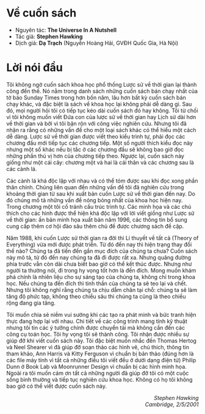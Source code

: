 # Về cuốn sách

- Nguyên tác: __The Universe In A Nutshell__
- Tác giả: __Stephen Hawking__
- Dịch giả: __Dạ Trạch__ (Nguyễn Hoàng Hải, GVĐH Quốc Gia, Hà Nội)

# Lời nói đầu

Tôi không ngờ cuốn sách khoa học phổ thống Lược sử về thời gian lại thành công đến thế. Nó nằm trong danh sách những cuốn sách bán chạy nhất của tờ báo Sunday Times trong hơn bốn năm, lâu hơn bất kỳ cuốn sách bán chạy khác, và đặc biệt là sách về khoa học lại không phải dễ dàng gì. Sau đó, mọi người hỏi tôi có tiếp tục kéo dài cuốn sách đó hay không. Tôi từ chối vì tôi không muốn viết Đứa con của lược sử về thời gian hay Lịch sử dài hơn về thời gian và bởi vì tôi bận rộn với công việc nghiên cứu. Nhưng tôi đã nhận ra rằng có những vấn đề cho một loại sách khác có thể hiểu một cách dễ dàng. Lược sử về thời gian được viết theo kiểu trình tự, phải đọc các chương đầu mới tiếp tục các chương tiếp. Một số người thích kiểu đọc này nhưng một số khác nếu bị tắc ở các chương đầu sẽ không bao giờ đọc những phần thú vị hơn của chương tiếp theo. Ngược lại, cuốn sách này giống như một cái cây: chương một và hai là cái thân và các chương sau là các cành lá.

Các cành lá khá độc lập với nhau và có thể tóm được sau khi đọc xong phần thân chính. Chúng liên quan đến những vấn đề tôi đã nghiên cứu trong khoảng thời gian từ sau khi xuất bản cuốn Lược sử về thời gian đến nay. Do đó chúng mô tả những vấn đề nóng bỏng nhất của khoa học hiện nay. Trong chương một tôi cố tránh cấu trúc trình tự. Các minh họa và các chú thích cho các hình được thể hiện khá độc lập với lời viết giống như Lược sử về thời gian: ấn bản minh họa xuất bản năm 1996, các thông tin bổ sung cung cấp thêm cơ hội đào sâu thêm chủ đề được chương sách đề cập.

Năm 1988, khi cuốn Lược sử thời gian ra đời thì Lí thuyết về tất cả (Theory of Everything) vừa mới được phát triển. Từ đó đến nay thì hiện trạng thay đổi thế nào? Chúng ta đã tiến đến gần mục đích của chúng ta chưa? Cuốn sách này mô tả, từ đó đến nay chúng ta đã đi được rất xa. Nhưng quãng đường phía trước vẫn còn dài chưa biết bao giờ có thể kết thúc được. Nhưng như người ta thường nói, đi trong hy vọng tốt hơn là đến đích. Mong muốn khám phá chính là nhiên liệu cho sự sáng tạo của chúng ta, không chỉ trong khoa học. Nếu chúng ta đến đích thì tinh thần của chúng ta sẽ teo lại và chết. Nhưng tôi không nghĩ rằng chúng ta chịu dẫm chân tại chỗ: chúng ta sẽ làm tăng độ phức tạp, không theo chiều sâu thì chúng ta cũng là theo chiều rộng đang gia tăng.

Tôi muốn chia sẻ niềm vui sướng khi các tạo ra phát minh và bức tranh hiện thực đang hợp lại với nhau. Chi tiết về các công trình mang tính kỹ thuật nhưng tôi tin các ý tưởng chính được chuyển tải mà không cần đến các công cụ toán học. Tôi hy vọng tôi sẽ thành công. Tôi nhận được nhiều sự giúp đỡ khi viết cuốn sách này. Tôi đặc biệt muốn nhắc đến Thomas Hertog và Neel Shearer vì đã giúp đỡ soạn thảo các hình vẽ, chú thích, thông tin tham khảo, Ann Harris và Kitty Ferguson vì chuẩn bị bản thảo (đúng hơn là các file máy tính vì tất cả những điều tôi viết đều ở dưới dạng điện tử) Philip Dunn ở Book Lab và Moonrunner Design vì chuẩn bị các hình minh họa. Ngoài ra tôi muốn cám ơn tất cả những người đã giúp đỡ tôi có một cuộc sống bình thường và tiếp tục nghiên cứu khoa học. Không có họ tôi không bao giờ có thể viết được cuốn sách này.

<div style="text-align: right; font-style: italic">
Stephen Hawking<br>
Cambridge, 2/5/2001
</div>
